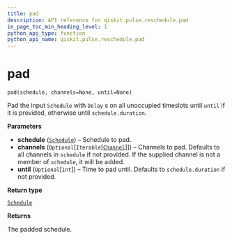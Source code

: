 ```yaml
---
title: pad
description: API reference for qiskit.pulse.reschedule.pad
in_page_toc_min_heading_level: 1
python_api_type: function
python_api_name: qiskit.pulse.reschedule.pad
---
```


# pad

<span id="qiskit.pulse.reschedule.pad" />

`pad(schedule, channels=None, until=None)`

Pad the input `Schedule` with `Delay` s on all unoccupied timeslots until `until` if it is provided, otherwise until `schedule.duration`.

**Parameters**

*   **schedule** ([`Schedule`](qiskit.pulse.Schedule "qiskit.pulse.schedule.Schedule")) – Schedule to pad.
*   **channels** (`Optional`\[`Iterable`\[[`Channel`](qiskit.pulse.channels#qiskit.pulse.channels.Channel "qiskit.pulse.channels.Channel")]]) – Channels to pad. Defaults to all channels in `schedule` if not provided. If the supplied channel is not a member of `schedule`, it will be added.
*   **until** (`Optional`\[`int`]) – Time to pad until. Defaults to `schedule.duration` if not provided.

**Return type**

[`Schedule`](qiskit.pulse.Schedule "qiskit.pulse.schedule.Schedule")

**Returns**

The padded schedule.

